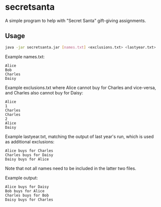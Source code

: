 # secretsanta

A simple program to help with "Secret Santa" gift-giving assignments.

## Usage

```sh
java -jar secretsanta.jar [names.txt] <exclusions.txt> <lastyear.txt>
```

Example names.txt:

```
Alice
Bob
Charles
Daisy
```

Example exclusions.txt where Alice cannot buy for Charles and vice-versa,
and Charles also cannot buy for Daisy:

```
Alice
1
Charles
Charles
2
Alice
Daisy
```

Example lastyear.txt, matching the output of last year's run, which is used as
additional exclusions:

```
Alice buys for Charles
Charles buys for Daisy
Daisy buys for Alice
```

Note that not all names need to be included in the latter two files.

Example output:

```
Alice buys for Daisy
Bob buys for Alice
Charles buys for Bob
Daisy buys for Charles
```